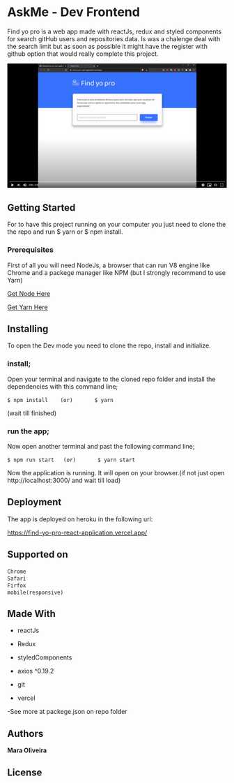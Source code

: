 # AskMe - Dev Frontend 

Find yo pro is a web app made with reactJs, redux and styled components for search gitHub users and repositories data.
Is was a chalenge deal with the search limit but as soon as possible it might have the register with github option that would really complete this project.

[![](https://github.com/maradelynie/find-yo-pro-react-application/blob/master/video.png)](https://youtu.be/8c4WIxRtfdA)


## Getting Started

For to have this project running on your computer you just need to clone the the repo and run $ yarn or $ npm install.

### Prerequisites

First of all you will need NodeJs, a browser that can run V8 engine like Chrome and a packege manager like NPM (but I strongly recommend to use Yarn)


[Get Node Here](https://nodejs.org/en/) 

[Get Yarn Here](https://yarnpkg.com/) 


## Installing

To open the Dev mode you need to clone the repo, install and initialize.

### install;

Open your terminal and navigate to the cloned repo folder and install the dependencies with this command line;

```
$ npm install    (or)       $ yarn 
```
(wait till finished)

### run the app;

Now open another terminal and past the following command line;

```
$ npm run start   (or)       $ yarn start
```

Now the application is running. It will open on your browser.(if not just open http://localhost:3000/ and wait till load)

## Deployment

The app is deployed on heroku in the following url:

https://find-yo-pro-react-application.vercel.app/


## Supported on

```
Chrome
Safari
Firfox
mobile(responsive)
```

## Made With

* reactJs 
* Redux 
* styledComponents 

* axios ^0.19.2

* git
* vercel

-See more at packege.json on repo folder

## Authors

**Mara Oliveira** 


## License
